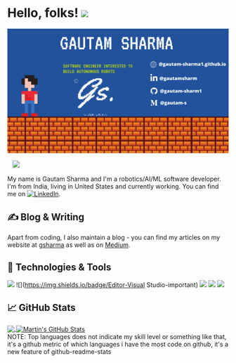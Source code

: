 # Hello, folks! <img src="https://raw.githubusercontent.com/MartinHeinz/MartinHeinz/master/wave.gif" width="30px">

<!--
**gautam-sharma1/gautam-sharma1** is a ✨ _special_ ✨ repository because its `README.md` (this file) appears on your GitHub profile.

Here are some ideas to get you started:

- 🔭 I’m currently working on ...
- 🌱 I’m currently learning ...
- 👯 I’m looking to collaborate on ...
- 🤔 I’m looking for help with ...
- 💬 Ask me about ...
- 📫 How to reach me: ...
- 😄 Pronouns: ...
- ⚡ Fun fact: ...
-->
<!-- More info, tips and tricks for making GitHub Profile README can be found in my article at https://towardsdatascience.com/build-a-stunning-readme-for-your-github-profile-9b80434fe5d7 -->

[![Header](https://github.com/gautam-sharma1/gautam-sharma1/blob/main/images/channel_art.png "Header")](https://gautam-sharma1.github.com)


<p align='center'>

</a>&nbsp;&nbsp;
<a href="https://www.linkedin.com/in/gautamsharm/"><img height="30" src="https://github.com/stephenajulu/WaylonWalker/blob/main/icon/linkedin.png?raw=true"></a>
</p>

My name is Gautam Sharma and I'm a robotics/AI/ML software developer. I'm from India, living in United States and currently working. You can find me on [![LinkedIn][3.2]][3].

## &#x270d; Blog & Writing

Apart from coding, I also maintain a blog - you can find my articles on my website at [gsharma](https://gautam-sharma1.github.io) as well as on [Medium](https://medium.com/@gautam-s).

## 🔧 Technologies & Tools
![](https://img.shields.io/badge/OS-Linux-informational)
![](https://img.shields.io/badge/Editor-Visual Studio-important)
![](https://img.shields.io/badge/Code-C++-green)
![](https://img.shields.io/badge/Code-Make-green)
![](https://img.shields.io/badge/Shell-Bash-green)


## &#x1f4c8; GitHub Stats

<a href="https://github.com/gautam-sharma1">
  <img align="center" src="https://github-readme-stats.vercel.app/api/top-langs/?username=gautam-sharma1&hide=java,html&title_color=ffffff&text_color=c9cacc&icon_color=2bbc8a&bg_color=1d1f21" />
</a>
<a href="https://github.com/gautam-sharma1">
  <img align="center" src="https://github-readme-stats.vercel.app/api?username=gautam-sharma1&show_icons=true&line_height=27&count_private=true&title_color=ffffff&text_color=c9cacc&icon_color=2bbc8a&bg_color=1d1f21" alt="Martin's GitHub Stats" />
</a>
<br>
NOTE: Top languages does not indicate my skill level or something like that, it's a github metric of which languages i have the most code on github, it's a new feature of github-readme-stats
<!--
<a href="https://github.com/MartinHeinz/python-project-blueprint">
  <img align="center" src="https://github-readme-stats.vercel.app/api/pin/?username=MartinHeinz&repo=python-project-blueprint&title_color=ffffff&text_color=c9cacc&icon_color=2bbc8a&bg_color=1d1f21" />
</a>

<!--
<a href="https://github.com/MartinHeinz/go-project-blueprint">
  <img align="center" src="https://github-readme-stats.vercel.app/api/pin/?username=MartinHeinz&repo=go-project-blueprint&title_color=ffffff&text_color=c9cacc&icon_color=2bbc8a&bg_color=1d1f21" />
</a>    
-->

<!-- links to social media icons -->

<!-- icons with padding -->

[1.1]: http://i.imgur.com/tXSoThF.png (twitter icon with padding)
[2.1]: http://i.imgur.com/0o48UoR.png (github icon with padding)

<!-- icons without padding -->

[1.2]: http://i.imgur.com/wWzX9uB.png (twitter icon without padding)
[2.2]: http://i.imgur.com/9I6NRUm.png (github icon without padding)
[3.2]: https://raw.githubusercontent.com/MartinHeinz/MartinHeinz/master/linkedin-3-16.png (LinkedIn icon without padding)


<!-- links to your social media accounts -->

[1]: https://twitter.com/Martin_Heinz_
[2]: https://github.com/MartinHeinz
[3]: https://www.linkedin.com/in/heinz-martin/


<!-- Resources -->
<!-- Icons: https://simpleicons.org/ -->
<!-- GitHub Stats: https://github.com/anuraghazra/github-readme-stats -->
<!-- Emojis: https://emojipedia.org/emoji/ -->
<!-- HTML Emojis: https://www.fileformat.info/index.htm -->
<!-- Shields: https://shields.io/ -->
<!-- Awesome GitHub Profile README: https://github.com/abhisheknaiidu/awesome-github-profile-readme -->

